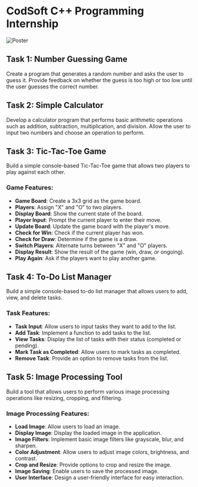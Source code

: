 # CodSoft C++ Programming Internship

![Poster](url_to_your_image)

## Task 1: Number Guessing Game
Create a program that generates a random number and asks the user to guess it. Provide feedback on whether the guess is too high or too low until the user guesses the correct number.

## Task 2: Simple Calculator
Develop a calculator program that performs basic arithmetic operations such as addition, subtraction, multiplication, and division. Allow the user to input two numbers and choose an operation to perform.

## Task 3: Tic-Tac-Toe Game
Build a simple console-based Tic-Tac-Toe game that allows two players to play against each other.

### Game Features:
- **Game Board**: Create a 3x3 grid as the game board.
- **Players**: Assign "X" and "O" to two players.
- **Display Board**: Show the current state of the board.
- **Player Input**: Prompt the current player to enter their move.
- **Update Board**: Update the game board with the player's move.
- **Check for Win**: Check if the current player has won.
- **Check for Draw**: Determine if the game is a draw.
- **Switch Players**: Alternate turns between "X" and "O" players.
- **Display Result**: Show the result of the game (win, draw, or ongoing).
- **Play Again**: Ask if the players want to play another game.

## Task 4: To-Do List Manager
Build a simple console-based to-do list manager that allows users to add, view, and delete tasks.

### Task Features:
- **Task Input**: Allow users to input tasks they want to add to the list.
- **Add Task**: Implement a function to add tasks to the list.
- **View Tasks**: Display the list of tasks with their status (completed or pending).
- **Mark Task as Completed**: Allow users to mark tasks as completed.
- **Remove Task**: Provide an option to remove tasks from the list.

## Task 5: Image Processing Tool
Build a tool that allows users to perform various image processing operations like resizing, cropping, and filtering.

### Image Processing Features:
- **Load Image**: Allow users to load an image.
- **Display Image**: Display the loaded image in the application.
- **Image Filters**: Implement basic image filters like grayscale, blur, and sharpen.
- **Color Adjustment**: Allow users to adjust image colors, brightness, and contrast.
- **Crop and Resize**: Provide options to crop and resize the image.
- **Image Saving**: Enable users to save the processed image.
- **User Interface**: Design a user-friendly interface for easy interaction.
